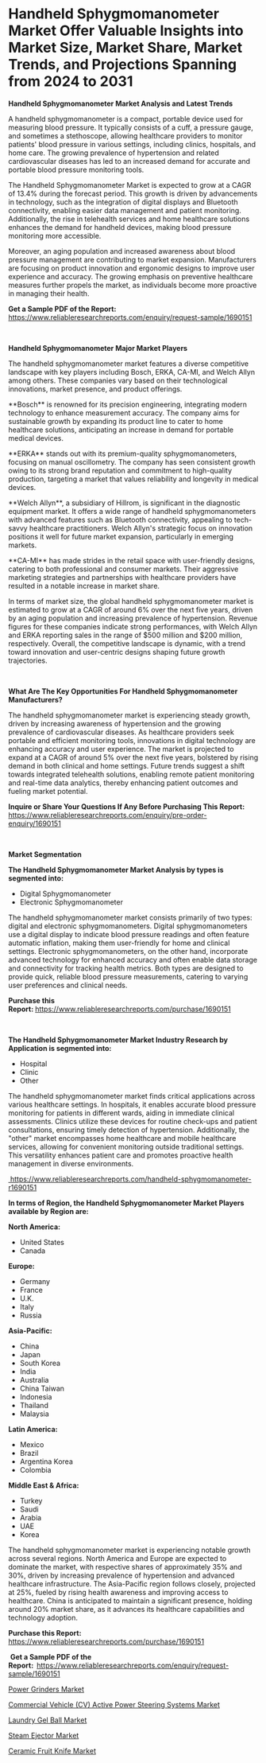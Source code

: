 <p><h1>Handheld Sphygmomanometer Market Offer Valuable Insights into Market Size, Market Share, Market Trends, and Projections Spanning from 2024 to 2031</h1></p><p><strong>Handheld Sphygmomanometer Market Analysis and Latest Trends</strong></p>
<p><p>A handheld sphygmomanometer is a compact, portable device used for measuring blood pressure. It typically consists of a cuff, a pressure gauge, and sometimes a stethoscope, allowing healthcare providers to monitor patients' blood pressure in various settings, including clinics, hospitals, and home care. The growing prevalence of hypertension and related cardiovascular diseases has led to an increased demand for accurate and portable blood pressure monitoring tools.</p><p>The Handheld Sphygmomanometer Market is expected to grow at a CAGR of 13.4% during the forecast period. This growth is driven by advancements in technology, such as the integration of digital displays and Bluetooth connectivity, enabling easier data management and patient monitoring. Additionally, the rise in telehealth services and home healthcare solutions enhances the demand for handheld devices, making blood pressure monitoring more accessible.</p><p>Moreover, an aging population and increased awareness about blood pressure management are contributing to market expansion. Manufacturers are focusing on product innovation and ergonomic designs to improve user experience and accuracy. The growing emphasis on preventive healthcare measures further propels the market, as individuals become more proactive in managing their health.</p></p>
<p><strong>Get a Sample PDF of the Report:&nbsp;</strong> <a href="https://www.reliableresearchreports.com/enquiry/request-sample/1690151?utm_campaign=115&utm_medium=2&utm_source=Github&utm_content=ia&utm_term=17102024&utm_id=handheld-sphygmomanometer">https://www.reliableresearchreports.com/enquiry/request-sample/1690151</a></p>
<p>&nbsp;</p>
<p><strong>Handheld Sphygmomanometer Major Market Players</strong></p>
<p><p>The handheld sphygmomanometer market features a diverse competitive landscape with key players including Bosch, ERKA, CA-MI, and Welch Allyn among others. These companies vary based on their technological innovations, market presence, and product offerings.</p><p>**Bosch** is renowned for its precision engineering, integrating modern technology to enhance measurement accuracy. The company aims for sustainable growth by expanding its product line to cater to home healthcare solutions, anticipating an increase in demand for portable medical devices.</p><p>**ERKA** stands out with its premium-quality sphygmomanometers, focusing on manual oscillometry. The company has seen consistent growth owing to its strong brand reputation and commitment to high-quality production, targeting a market that values reliability and longevity in medical devices.</p><p>**Welch Allyn**, a subsidiary of Hillrom, is significant in the diagnostic equipment market. It offers a wide range of handheld sphygmomanometers with advanced features such as Bluetooth connectivity, appealing to tech-savvy healthcare practitioners. Welch Allyn's strategic focus on innovation positions it well for future market expansion, particularly in emerging markets.</p><p>**CA-MI** has made strides in the retail space with user-friendly designs, catering to both professional and consumer markets. Their aggressive marketing strategies and partnerships with healthcare providers have resulted in a notable increase in market share.</p><p>In terms of market size, the global handheld sphygmomanometer market is estimated to grow at a CAGR of around 6% over the next five years, driven by an aging population and increasing prevalence of hypertension. Revenue figures for these companies indicate strong performances, with Welch Allyn and ERKA reporting sales in the range of $500 million and $200 million, respectively. Overall, the competitive landscape is dynamic, with a trend toward innovation and user-centric designs shaping future growth trajectories.</p></p>
<p>&nbsp;</p>
<p><strong>What Are The Key Opportunities For Handheld Sphygmomanometer Manufacturers?</strong></p>
<p><p>The handheld sphygmomanometer market is experiencing steady growth, driven by increasing awareness of hypertension and the growing prevalence of cardiovascular diseases. As healthcare providers seek portable and efficient monitoring tools, innovations in digital technology are enhancing accuracy and user experience. The market is projected to expand at a CAGR of around 5% over the next five years, bolstered by rising demand in both clinical and home settings. Future trends suggest a shift towards integrated telehealth solutions, enabling remote patient monitoring and real-time data analytics, thereby enhancing patient outcomes and fueling market potential.</p></p>
<p><strong>Inquire or Share Your Questions If Any Before Purchasing This Report:</strong> <a href="https://www.reliableresearchreports.com/enquiry/pre-order-enquiry/1690151?utm_campaign=115&utm_medium=2&utm_source=Github&utm_content=ia&utm_term=17102024&utm_id=handheld-sphygmomanometer">https://www.reliableresearchreports.com/enquiry/pre-order-enquiry/1690151</a></p>
<p>&nbsp;</p>
<p><strong>Market Segmentation</strong></p>
<p><strong>The Handheld Sphygmomanometer Market Analysis by types is segmented into:</strong></p>
<p><ul><li>Digital Sphygmomanometer</li><li>Electronic Sphygmomanometer</li></ul></p>
<p><p>The handheld sphygmomanometer market consists primarily of two types: digital and electronic sphygmomanometers. Digital sphygmomanometers use a digital display to indicate blood pressure readings and often feature automatic inflation, making them user-friendly for home and clinical settings. Electronic sphygmomanometers, on the other hand, incorporate advanced technology for enhanced accuracy and often enable data storage and connectivity for tracking health metrics. Both types are designed to provide quick, reliable blood pressure measurements, catering to varying user preferences and clinical needs.</p></p>
<p><strong>Purchase this Report:&nbsp;</strong><a href="https://www.reliableresearchreports.com/purchase/1690151?utm_campaign=115&utm_medium=2&utm_source=Github&utm_content=ia&utm_term=17102024&utm_id=handheld-sphygmomanometer">https://www.reliableresearchreports.com/purchase/1690151</a></p>
<p>&nbsp;</p>
<p><strong>The Handheld Sphygmomanometer Market Industry Research by Application is segmented into:</strong></p>
<p><ul><li>Hospital</li><li>Clinic</li><li>Other</li></ul></p>
<p><p>The handheld sphygmomanometer market finds critical applications across various healthcare settings. In hospitals, it enables accurate blood pressure monitoring for patients in different wards, aiding in immediate clinical assessments. Clinics utilize these devices for routine check-ups and patient consultations, ensuring timely detection of hypertension. Additionally, the "other" market encompasses home healthcare and mobile healthcare services, allowing for convenient monitoring outside traditional settings. This versatility enhances patient care and promotes proactive health management in diverse environments.</p></p>
<p><a href="https://www.reliableresearchreports.com/handheld-sphygmomanometer-r1690151?utm_campaign=115&utm_medium=2&utm_source=Github&utm_content=ia&utm_term=17102024&utm_id=handheld-sphygmomanometer">&nbsp;https://www.reliableresearchreports.com/handheld-sphygmomanometer-r1690151</a></p>
<p><strong>In terms of Region, the Handheld Sphygmomanometer Market Players available by Region are:</strong></p>
<p>
    <p> <strong> North America: </strong>
        <ul>
            <li>United States</li>
            <li>Canada</li>
        </ul>
        </p> 
    <p> <strong> Europe: </strong>
        <ul>
            <li>Germany</li>
            <li>France</li>
            <li>U.K.</li>
            <li>Italy</li>
            <li>Russia</li>
        </ul>
        </p> 
    <p> <strong> Asia-Pacific: </strong>
        <ul>
            <li>China</li>
            <li>Japan</li>
            <li>South Korea</li>
            <li>India</li>
            <li>Australia</li>
            <li>China Taiwan</li>
            <li>Indonesia</li>
            <li>Thailand</li>
            <li>Malaysia</li>
        </ul>
        </p> 
    <p> <strong> Latin America: </strong>
        <ul>
            <li>Mexico</li>
            <li>Brazil</li>
            <li>Argentina Korea</li>
            <li>Colombia</li>
        </ul>
        </p> 
    <p> <strong> Middle East & Africa: </strong>
        <ul>
            <li>Turkey</li>
            <li>Saudi</li>
            <li>Arabia</li>
            <li>UAE</li>
            <li>Korea</li>
        </ul>
    </p>
    </p>
<p><p>The handheld sphygmomanometer market is experiencing notable growth across several regions. North America and Europe are expected to dominate the market, with respective shares of approximately 35% and 30%, driven by increasing prevalence of hypertension and advanced healthcare infrastructure. The Asia-Pacific region follows closely, projected at 25%, fueled by rising health awareness and improving access to healthcare. China is anticipated to maintain a significant presence, holding around 20% market share, as it advances its healthcare capabilities and technology adoption.</p></p>
<p><strong>Purchase this Report: </strong><a href="https://www.reliableresearchreports.com/purchase/1690151?utm_campaign=115&utm_medium=2&utm_source=Github&utm_content=ia&utm_term=17102024&utm_id=handheld-sphygmomanometer">https://www.reliableresearchreports.com/purchase/1690151</a></p>
<p>&nbsp;<strong>Get a Sample PDF of the Report:&nbsp;&nbsp;</strong><a href="https://www.reliableresearchreports.com/enquiry/request-sample/1690151?utm_campaign=115&utm_medium=2&utm_source=Github&utm_content=ia&utm_term=17102024&utm_id=handheld-sphygmomanometer">https://www.reliableresearchreports.com/enquiry/request-sample/1690151</a></p>
<p><strong></strong></p>
<p><p><a href="https://github.com/AlbertGonzalez266/Market-Research-Report-List-1/blob/main/power-grinders-market.md?utm_campaign=115&utm_medium=2&utm_source=Github&utm_content=ia&utm_term=17102024&utm_id=handheld-sphygmomanometer">Power Grinders Market</a></p><p><a href="https://github.com/JavierDDowns/Market-Research-Report-List-1/blob/main/commercial-vehicle-cv-active-power-steering-systems-market.md?utm_campaign=115&utm_medium=2&utm_source=Github&utm_content=ia&utm_term=17102024&utm_id=handheld-sphygmomanometer">Commercial Vehicle (CV) Active Power Steering Systems Market</a></p><p><a href="https://www.linkedin.com/pulse/laundry-gel-ball-market-opportunities-emerging-global-trends-bhn0f?utm_campaign=115&utm_medium=2&utm_source=Github&utm_content=ia&utm_term=17102024&utm_id=handheld-sphygmomanometer">Laundry Gel Ball Market</a></p><p><a href="https://issuu.com/reportprime-2/docs/steam-ejector-market-size-2030.pptx_9cfbf99cf5f795?utm_campaign=115&utm_medium=2&utm_source=Github&utm_content=ia&utm_term=17102024&utm_id=handheld-sphygmomanometer">Steam Ejector Market</a></p><p><a href="https://www.linkedin.com/pulse/ceramic-fruit-knife-revenue-growth-report-2024-2031-ir4pf?utm_campaign=115&utm_medium=2&utm_source=Github&utm_content=ia&utm_term=17102024&utm_id=handheld-sphygmomanometer">Ceramic Fruit Knife Market</a></p></p>